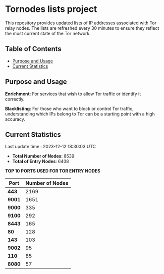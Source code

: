 # Tornodes lists project

This repository provides updated lists of IP addresses associated with Tor relay nodes. The lists are refreshed every 30 minutes to ensure they reflect the most current state of the Tor network.

## Table of Contents

- [Purpose and Usage](#purpose-and-usage)
- [Current Statistics](#current-statistics)


## Purpose and Usage

**Enrichment**: For services that wish to allow Tor traffic or identify it correctly.

**Blacklisting**: For those who want to block or control Tor traffic, understanding which IPs belong to Tor can be a starting point with a high accuracy.

## Current Statistics

Last update time : 2023-12-12 18:30:03 UTC

- **Total Number of Nodes**: 8539
- **Total of Entry Nodes**: 6408

**TOP 10 PORTS USED FOR TOR ENTRY NODES**

| **Port** | **Number of Nodes** |
|------|-----------------|
| **443**   | 2169  |
| **9001**   | 1651  |
| **9000**   | 335  |
| **9100**   | 292  |
| **8443**   | 165  |
| **80**   | 128  |
| **143**   | 103  |
| **9002**   | 95  |
| **110**   | 85  |
| **8080**   | 57  |

